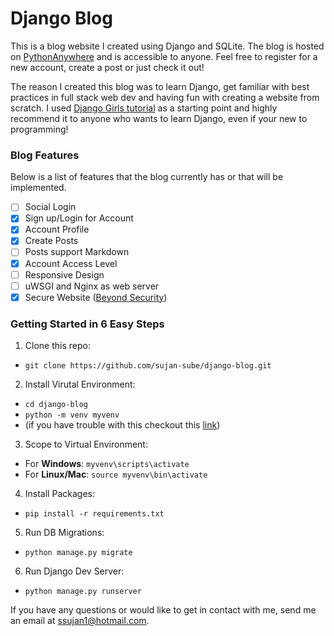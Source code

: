 # Django Blog

This is a blog website I created using Django and SQLite. The blog is hosted on [PythonAnywhere](http://ssujan1.pythonanywhere.com) and is accessible to anyone. Feel free to register for a new account, create a post or just check it out!

The reason I created this blog was to learn Django, get familiar with best practices in full stack web dev and having fun with creating a website from scratch. I used [Django Girls tutorial](http://tutorial.djangogirls.org/en/) as a starting point and highly recommend it to anyone who wants to learn Django, even if your new to programming!

### Blog Features

Below is a list of features that the blog currently has or that will be implemented.
- [ ] Social Login
- [x] Sign up/Login for Account
- [x] Account Profile
- [x] Create Posts
- [ ] Posts support Markdown
- [x] Account Access Level
- [ ] Responsive Design
- [ ] uWSGI and Nginx as web server
- [x] Secure Website ([Beyond Security](http://www.beyondsecurity.com/vulnerability-scanner-verification/ssujan1.pythonanywhere.com))

### Getting Started in 6 Easy Steps

1. Clone this repo: 
  * `git clone https://github.com/sujan-sube/django-blog.git`
  
2. Install Virutal Environment: 
  * `cd django-blog`
  * `python -m venv myvenv` 
  * (if you have trouble with this checkout this [link](http://tutorial.djangogirls.org/en/django_installation/#virtual-environment))
  
3. Scope to Virtual Environment:
  * For **Windows**: `myvenv\scripts\activate`
  * For **Linux/Mac**: `source myvenv\bin\activate`
  
4. Install Packages:
  * `pip install -r requirements.txt`
  
5. Run DB Migrations:
  * `python manage.py migrate`
  
6. Run Django Dev Server:
  * `python manage.py runserver`

  
If you have any questions or would like to get in contact with me, send me an email at ssujan1@hotmail.com.
